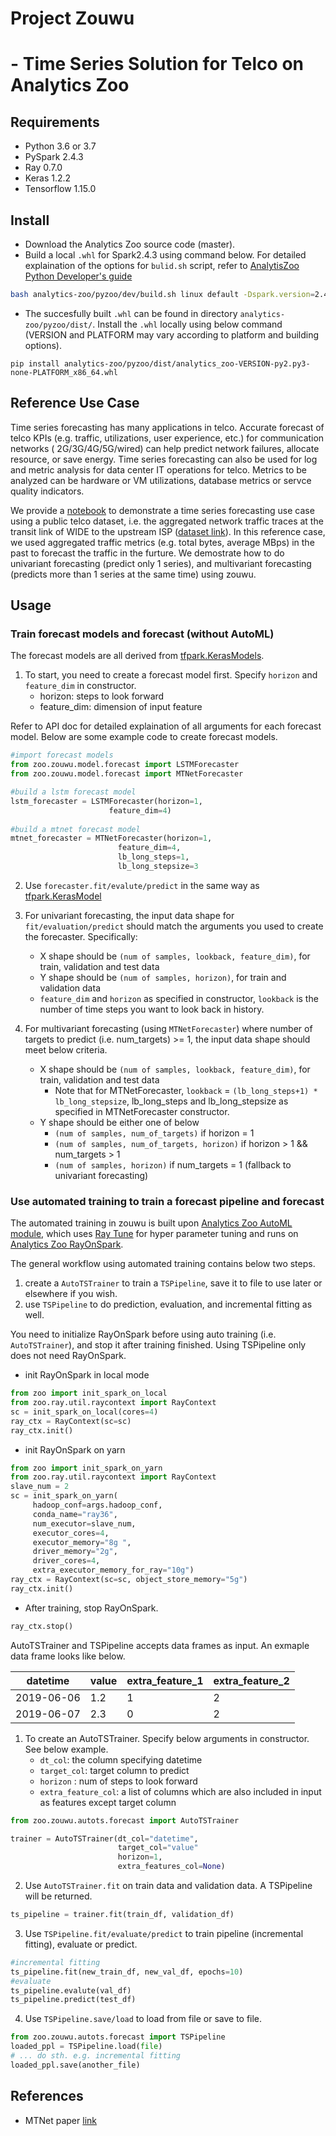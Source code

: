 # Project Zouwu 
# - Time Series Solution for Telco on Analytics Zoo


## Requirements
* Python 3.6 or 3.7
* PySpark 2.4.3
* Ray 0.7.0
* Keras 1.2.2
* Tensorflow 1.15.0

## Install 
  * Download the Analytics Zoo source code (master). 
  * Build a local ```.whl``` for Spark2.4.3 using command below. For detailed explaination of the options for ```bulid.sh``` script, refer to [AnalytisZoo Python Developer's guide](https://analytics-zoo.github.io/master/#DeveloperGuide/python/#build-whl-package-for-pip-install)
```bash
bash analytics-zoo/pyzoo/dev/build.sh linux default -Dspark.version=2.4.3 -Dbigdl.artifactId=bigdl-SPARK_2.4 -P spark_2.4+
```
  * The succesfully built ```.whl``` can be found in directory ```analytics-zoo/pyzoo/dist/```. Install the ```.whl``` locally using below command (VERSION and PLATFORM may vary according to platform and building options). 
```
pip install analytics-zoo/pyzoo/dist/analytics_zoo-VERSION-py2.py3-none-PLATFORM_x86_64.whl
```

## Reference Use Case

Time series forecasting has many applications in telco. Accurate forecast of telco KPIs (e.g. traffic, utilizations, user experience, etc.) for communication networks ( 2G/3G/4G/5G/wired) can help predict network failures, allocate resource, or save energy. Time series forecasting can also be used for log and metric analysis for data center IT operations for telco. Metrics to be analyzed can be hardware or VM utilizations, database metrics or servce quality indicators. 

We provide a [notebook](https://github.com/shane-huang/analytics-zoo/blob/zouwu-readme-nb/pyzoo/zoo/zouwu/use-case/network_traffic/time_series_forecasting_network_traffic.ipynb) to demonstrate a time series forecasting use case using a public telco dataset, i.e. the aggregated network traffic traces at the transit link of WIDE to the upstream ISP ([dataset link](http://mawi.wide.ad.jp/~agurim/dataset/)). In this reference case, we used aggregated traffic metrics (e.g. total bytes, average MBps) in the past to forecast the traffic in the furture. We demostrate how to do univariant forecasting (predict only 1 series), and multivariant forecasting (predicts more than 1 series at the same time) using zouwu.

## Usage

### Train forecast models and forecast (without AutoML)

The forecast models are all derived from [tfpark.KerasModels](https://analytics-zoo.github.io/master/#APIGuide/TFPark/model/). 

1. To start, you need to create a forecast model first. Specify ```horizon``` and ```feature_dim``` in constructor. 
    * horizon: steps to look forward
    * feature_dim: dimension of input feature

Refer to API doc for detailed explaination of all arguments for each forecast model.
Below are some example code to create forecast models.
```python
#import forecast models
from zoo.zouwu.model.forecast import LSTMForecaster
from zoo.zouwu.model.forecast import MTNetForecaster

#build a lstm forecast model
lstm_forecaster = LSTMForecaster(horizon=1, 
                      feature_dim=4)
                      
#build a mtnet forecast model
mtnet_forecaster = MTNetForecaster(horizon=1,
                        feature_dim=4,
                        lb_long_steps=1,
                        lb_long_stepsize=3
```
 
2. Use ```forecaster.fit/evalute/predict``` in the same way as [tfpark.KerasModel](https://analytics-zoo.github.io/master/#APIGuide/TFPark/model/)

3. For univariant forecasting, the input data shape for ```fit/evaluation/predict``` should match the arguments you used to create the forecaster. Specifically:
   * X shape should be ```(num of samples, lookback, feature_dim)```, for train, validation and test data
   * Y shape should be ```(num of samples, horizon)```, for train and validation data
   *  ```feature_dim``` and ```horizon``` as specified in constructor, ```lookback``` is the number of time steps you want to look back in history.

4. For multivariant forecasting (using ```MTNetForecaster```) where number of targets to predict (i.e. num_targets) >= 1, the input data shape should meet below criteria. 
   * X shape should be ```(num of samples, lookback, feature_dim)```, for train, validation and test data
       * Note that for MTNetForecaster, ```lookback``` = ```(lb_long_steps+1) * lb_long_stepsize```, lb_long_steps and lb_long_stepsize as specified in MTNetForecaster constructor. 
   * Y shape should be either one of below
       * ```(num of samples, num_of_targets)``` if horizon = 1
       * ```(num of samples, num_of_targets, horizon)``` if horizon > 1 && num_targets > 1
       * ```(num of samples, horizon)``` if num_targets = 1 (fallback to univariant forecasting)

### Use automated training to train a forecast pipeline and forecast

The automated training in zouwu is built upon [Analytics Zoo AutoML module](https://github.com/intel-analytics/analytics-zoo/tree/master/pyzoo/zoo/automl), which uses [Ray Tune](https://github.com/ray-project/ray/tree/master/python/ray/tune) for hyper parameter tuning and runs on [Analytics Zoo RayOnSpark](https://analytics-zoo.github.io/master/#ProgrammingGuide/rayonspark/).  

The general workflow using automated training contains below two steps. 
   1. create a ```AutoTSTrainer``` to train a ```TSPipeline```, save it to file to use later or elsewhere if you wish.
   2. use ```TSPipeline``` to do prediction, evaluation, and incremental fitting as well. 

You need to initialize RayOnSpark before using auto training (i.e. ```AutoTSTrainer```), and stop it after training finished. Using TSPipeline only does not need RayOnSpark. 
   * init RayOnSpark in local mode
```python
from zoo import init_spark_on_local
from zoo.ray.util.raycontext import RayContext
sc = init_spark_on_local(cores=4)
ray_ctx = RayContext(sc=sc)
ray_ctx.init()
```
   * init RayOnSpark on yarn
   ```python
   from zoo import init_spark_on_yarn
from zoo.ray.util.raycontext import RayContext
slave_num = 2
sc = init_spark_on_yarn(
        hadoop_conf=args.hadoop_conf,
        conda_name="ray36",
        num_executor=slave_num,
        executor_cores=4,
        executor_memory="8g ",
        driver_memory="2g",
        driver_cores=4,
        extra_executor_memory_for_ray="10g")
ray_ctx = RayContext(sc=sc, object_store_memory="5g")
ray_ctx.init()
   ```
   * After training, stop RayOnSpark. 
   ```python
   ray_ctx.stop()
   ```

AutoTSTrainer and TSPipeline accepts data frames as input. An exmaple data frame looks like below. 

  |datetime|value|extra_feature_1|extra_feature_2|
  | --------|----- |---| ---|
  |2019-06-06|1.2|1|2|
  |2019-06-07|2.3|0|2|
 

1. To create an AutoTSTrainer. Specify below arguments in constructor. See below example.
    * ```dt_col```: the column specifying datetime 
    * ```target_col```: target column to predict
    * ```horizon``` : num of steps to look forward 
    * ```extra_feature_col```: a list of columns which are also included in input as features except target column
 ```python
 from zoo.zouwu.autots.forecast import AutoTSTrainer

 trainer = AutoTSTrainer(dt_col="datetime",
                         target_col="value"
                         horizon=1,
                         extra_features_col=None)

 ```
 
2. Use ```AutoTSTrainer.fit``` on train data and validation data. A TSPipeline will be returned. 
 ```python
 ts_pipeline = trainer.fit(train_df, validation_df)
 ```

3. Use ```TSPipeline.fit/evaluate/predict``` to train pipeline (incremental fitting), evaluate or predict. 
 ```python
 #incremental fitting
 ts_pipeline.fit(new_train_df, new_val_df, epochs=10)
 #evaluate
 ts_pipeline.evalute(val_df)
 ts_pipeline.predict(test_df)
 
 ```
4. Use ```TSPipeline.save/load``` to load from file or save to file. 
 ```python
 from zoo.zouwu.autots.forecast import TSPipeline
 loaded_ppl = TSPipeline.load(file)
 # ... do sth. e.g. incremental fitting
 loaded_ppl.save(another_file)
 ```

## References
* MTNet paper [link](https://arxiv.org/abs/1809.02105)
